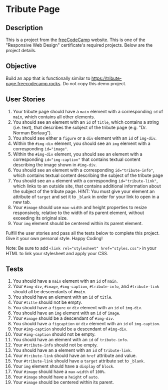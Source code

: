 # Tribute Page

## Description
This is a project from the [freeCodeCamp](https://www.freecodecamp.org) website. This is one of the "Responsive Web Design" certificate's required projects.
Below are the project details.

## Objective
Build an app that is functionally similar to https://tribute-page.freecodecamp.rocks. Do not copy this demo project.

## User Stories

1. Your tribute page should have a `main` element with a corresponding `id` of `main`, which contains all other elements.
2. You should see an element with an `id` of `title`, which contains a string (i.e. text), that describes the subject of the tribute page (e.g. "Dr. Norman Borlaug").
3. You should see either a `figure` or a `div` element with an `id` of `img-div`.
4. Within the `#img-div` element, you should see an `img` element with a corresponding `id="image"`.
5. Within the `#img-div` element, you should see an element with a corresponding `id="img-caption"` that contains textual content describing the image shown in `#img-div`.
6. You should see an element with a corresponding `id="tribute-info"`, which contains textual content describing the subject of the tribute page
7. You should see an `a` element with a corresponding `id="tribute-link"`, which links to an outside site, that contains additional information about the subject of the tribute page. 
HINT: You must give your element an attribute of `target` and set it to `_blank` in order for your link to open in a new tab.
8. Your `#image` should use `max-width` and height properties to resize responsively, relative to the width of its parent element, without exceeding its original size.
9. Your `img` element should be centered within its parent element.
        
Fulfill the user stories and pass all the tests below to complete this project. Give it your own personal style. Happy Coding!

Note: Be sure to add `<link rel="stylesheet" href="styles.css">` in your HTML to link your stylesheet and apply your CSS.

## Tests
 1. You should have a `main` element with an `id` of `main`. 
 2. Your `#img-div`, `#image`, `#img-caption`, `#tribute-info`, and `#tribute-link` should all be descendants of `#main`. 
 3. You should have an element with an `id` of `title`. 
 4. Your `#title` should not be empty. 
 5. You should have a `figure` or `div` element with an `id` of `img-div`. 
 6. You should have an `img` element with an `id` of `image`. 
 7. Your `#image` should be a descendant of `#img-div`. 
 8. You should have a `figcaption` or `div` element with an `id` of `img-caption`. 
 9. Your `#img-caption` should be a descendant of `#img-div`. 
 10. Your `#img-caption` should not be empty. 
 11. You should have an element with an `id` of `tribute-info`. 
 12. Your `#tribute-info` should not be empty. 
 13. You should have an a element with an `id` of `tribute-link`. 
 14. Your `#tribute-link` should have an `href` attribute and value. 
 15. Your `#tribute-link` should have a `target` attribute set to `_blank`. 
 16. Your `img` element should have a `display` of `block`. 
 17. Your `#image` should have a `max-width` of `100%`. 
 18. Your `#image` should have a `height` of `auto`.
 19. Your `#image` should be centered within its parent.
